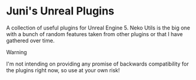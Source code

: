 # Juni's Unreal Plugins

A collection of useful plugins for Unreal Engine 5. Neko Utils is the big one with a bunch of random features taken from other plugins or that I have gathered over time.

> [!WARNING]
> I'm not intending on providing any promise of backwards compatibility for the plugins right now, so use at your own risk!
